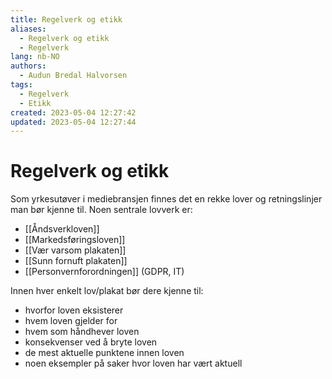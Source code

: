 ```yaml
---
title: Regelverk og etikk
aliases: 
  - Regelverk og etikk
  - Regelverk
lang: nb-NO
authors:
  - Audun Bredal Halvorsen
tags:
  - Regelverk
  - Etikk
created: 2023-05-04 12:27:42
updated: 2023-05-04 12:27:44
---
```

# Regelverk og etikk
Som yrkesutøver i mediebransjen finnes det en rekke lover og retningslinjer man bør kjenne til. Noen sentrale lovverk er:
-   [[Åndsverkloven]]
-   [[Markedsføringsloven]]
-   [[Vær varsom plakaten]]
-   [[Sunn fornuft plakaten]]
-   [[Personvernforordningen]] (GDPR, IT)

Innen hver enkelt lov/plakat bør dere kjenne til: 
- hvorfor loven eksisterer
- hvem loven gjelder for
- hvem som håndhever loven
- konsekvenser ved å bryte loven
- de mest aktuelle punktene innen loven
- noen eksempler på saker hvor loven har vært aktuell